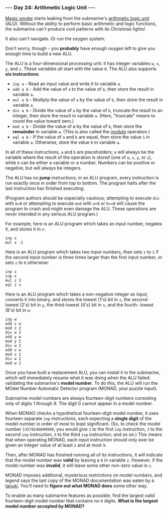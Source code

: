 ### --- Day 24: Arithmetic Logic Unit ---

[Magic smoke](https://en.wikipedia.org/wiki/Magic_smoke) starts leaking from the submarine's [arithmetic logic unit](https://en.wikipedia.org/wiki/Arithmetic_logic_unit)
(ALU). Without the ability to perform basic arithmetic and logic functions,
the submarine can't produce cool patterns with its Christmas lights!

It also can't navigate. Or run the oxygen system.

Don't worry, though - you **probably** have enough oxygen left to give you
enough time to build a new ALU.

The ALU is a four-dimensional processing unit: it has integer variables `w`,
`x`, `y`, and `z`. These variables all start with the value `0`. The ALU also
supports **six instructions**:

- `inp a` - Read an input value and write it to variable `a`.
- `add a b` - Add the value of `a` to the value of `b`, then store the result
  in variable `a`.
- `mul a b` - Multiply the value of `a` by the value of `b`, then store the
  result in variable `a`.
- `div a b` - Divide the value of `a` by the value of `b`, truncate the result
  to an integer, then store the result in variable `a`. (Here, "truncate"
  means to round the value toward zero.)
- `mod a b` - Divide the value of a by the value of `b`, then store the
  **remainder** in variable `a`. (This is also called the [modulo](https://en.wikipedia.org/wiki/Modulo_operation) operation.)
- `eql a b` - If the value of `a` and `b` are equal, then store the value `1` in
  variable `a`. Otherwise, store the value `0` in variable `a`.

In all of these instructions, `a` and `b` are placeholders; `a` will always be
the variable where the result of the operation is stored (one of `w`, `x`, `y`,
or `z`), while `b` can be either a variable or a number. Numbers can be
positive or negative, but will always be integers.

The ALU has no **jump** instructions; in an ALU program, every instruction is
run exactly once in order from top to bottom. The program halts after the
last instruction has finished executing.

(Program authors should be especially cautious; attempting to execute `div`
with `b=0` or attempting to execute `mod` with `a<0` or `b<=0` will cause the
program to crash and might even damage the ALU. These operations are never
intended in any serious ALU program.)

For example, here is an ALU program which takes an input number, negates
it, and stores it in `x`:

```
inp x
mul x -1
```

Here is an ALU program which takes two input numbers, then sets `z` to `1` if
the second input number is three times larger than the first input number,
or sets `z` to `0` otherwise:

```
inp z
inp x
mul z 3
eql z x
```

Here is an ALU program which takes a non-negative integer as input,
converts it into binary, and stores the lowest (1's) bit in `z`, the second-
lowest (2's) bit in `y`, the third-lowest (4's) bit in `x`, and the fourth-
lowest (8's) bit in `w`:

```
inp w
add z w
mod z 2
div w 2
add y w
mod y 2
div w 2
add x w
mod x 2
div w 2
mod w 2
```

Once you have built a replacement ALU, you can install it in the submarine,
which will immediately resume what it was doing when the ALU failed:
validating the submarine's **model number**. To do this, the ALU will run the
MOdel Number Automatic Detector program (MONAD, your puzzle input).

Submarine model numbers are always fourteen-digit numbers consisting only
of digits 1 through 9. The digit 0 cannot appear in a model number.

When MONAD checks a hypothetical fourteen-digit model number, it uses
fourteen separate `inp` instructions, each expecting a **single digit** of the
model number in order of most to least significant. (So, to check the model
number `13579246899999`, you would give `1` to the first `inp` instruction, `3` to
the second `inp` instruction, `5` to the third `inp` instruction, and so on.)
This means that when operating MONAD, each input instruction should only
ever be given an integer value of at least `1` and at most `9`.

Then, after MONAD has finished running all of its instructions, it will
indicate that the model number was **valid** by leaving a `0` in variable `z`.
However, if the model number was **invalid**, it will leave some other non-zero
value in `z`.

MONAD imposes additional, mysterious restrictions on model numbers, and
legend says the last copy of the MONAD documentation was eaten by a [tanuki](https://en.wikipedia.org/wiki/Japanese_raccoon_dog).
You'll need to **figure out what MONAD does** some other way.

To enable as many submarine features as possible, find the largest valid
fourteen-digit model number that contains no `0` digits. **What is the largest
model number accepted by MONAD?**
